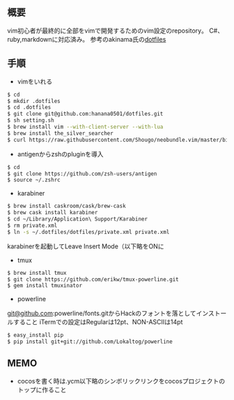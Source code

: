 ## 概要
vim初心者が最終的に全部をvimで開発するためのvim設定のrepository。
C#、ruby,markdownに対応済み。
参考のakinama氏の[dotfiles](https://github.com/akinama/dotfiles)

## 手順

- vimをいれる

```sh
$ cd
$ mkdir .dotfiles
$ cd .dotfiles
$ git clone git@github.com:hanana0501/dotfiles.git
$ sh setting.sh
$ brew install vim --with-client-server --with-lua
$ brew install the_silver_searcher
$ curl https://raw.githubusercontent.com/Shougo/neobundle.vim/master/bin/install.sh | sh
```

- antigenからzshのpluginを導入

```sh
$ cd
$ git clone https://github.com/zsh-users/antigen
$ source ~/.zshrc
```

- karabiner

```sh
$ brew install caskroom/cask/brew-cask
$ brew cask install karabiner
$ cd ~/Library/Application\ Support/Karabiner
$ rm private.xml
$ ln -s ~/.dotfiles/dotfiles/private.xml private.xml
```

karabinerを起動してLeave Insert Mode（以下略をONに

- tmux

```sh
$ brew install tmux
$ git clone https://github.com/erikw/tmux-powerline.git
$ gem install tmuxinator
```

- powerline

git@github.com:powerline/fonts.gitからHackのフォントを落としてインストールすること
iTermでの設定はRegularは12pt、NON-ASCIIは14pt

```sh
$ easy_install pip
$ pip install git+git://github.com/Lokaltog/powerline
```

## MEMO

- cocosを書く時は.ycm以下略のシンボリックリンクをcocosプロジェクトのトップに作ること


